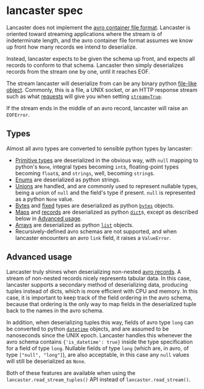 # lancaster spec

Lancaster does not implement the [avro container file format][1].
Lancaster is oriented toward streaming applications where the stream
is of indeterminate length, and the avro container file format assumes
we know up front how many records we intend to deserialize.

Instead, lancaster expects to be given the schema up front, and
expects all records to conform to that schema.  Lancaster then simply
deserializes records from the stream one by one, until it reaches EOF.

The stream lancaster will deserialize from can be any binary python
[file-like object][2].  Commonly, this is a file, a UNIX socket, or an
HTTP response stream such as what [requests][3] will give you when
setting [`stream=True`][4].

If the stream ends in the middle of an avro record, lancaster will
raise an `EOFError`.

[1]: https://avro.apache.org/docs/1.8.1/spec.html#Object+Container+Files
[2]: https://docs.python.org/3/glossary.html#term-file-object
[3]: http://docs.python-requests.org/en/master/
[4]: http://docs.python-requests.org/en/master/user/advanced/#body-content-workflow

## Types

Almost all avro types are converted to sensible python types by
lancaster:

- [Primitive types][5] are deserialized in the obvious way, with
  `null` mapping to python's `None`, integral types becoming `int`s,
  floating-point types becoming `float`s, and `strings`, well,
  becoming `string`s.
- [Enums][6] are deserialized as python strings.
- [Unions][7] are handled, and are commonly used to represent nullable
  types, being a union of `null` and the field's type if present.
  `null` is represented as a python `None` value.
- [Bytes][8] and [fixed][9] types are deserialized as python
  [`bytes`][10] objects.
- [Maps][11] and [records][12] are deserialized as python
  [`dict`][13]s, except as described below in
  [Advanced usage](#advanced-usage).
- [Arrays][14] are deserialized as python [`list`][15] objects.
- Recursively-defined avro schemas are not supported, and when
  lancaster encounters an avro `link` field, it raises a `ValueError`.

[5]: https://avro.apache.org/docs/1.8.1/spec.html#schema_primitive
[6]: https://avro.apache.org/docs/1.8.1/spec.html#Enums
[7]: https://avro.apache.org/docs/1.8.1/spec.html#Unions
[8]: https://avro.apache.org/docs/1.8.1/spec.html#schema_primitive
[9]: https://avro.apache.org/docs/1.8.1/spec.html#Fixed
[10]: https://docs.python.org/3/library/functions.html#bytes
[11]: https://avro.apache.org/docs/1.8.1/spec.html#Maps
[12]: https://avro.apache.org/docs/1.8.1/spec.html#schema_record
[13]: https://docs.python.org/3/library/functions.html#func-dict
[14]: https://avro.apache.org/docs/1.8.1/spec.html#Arrays
[15]: https://docs.python.org/3/library/functions.html#func-list

## Advanced usage

Lancaster truly shines when deserializing non-nested
[avro records][16].  A stream of non-nested records nicely represents
tabular data.  In this case, lancaster supports a secondary method of
deserializing data, producing tuples instead of dicts, which is more
efficient with CPU and memory.  In this case, it is important to keep
track of the field ordering in the avro schema, because that ordering
is the only way to map fields in the deserialized tuple back to the
names in the avro schema.

In addition, when deserializing tuples this way, fields of avro type
`long` can be converted to python [`datetime`][17] objects, and are
assumed to be nanoseconds since the UNIX epoch.  Lancaster handles
this whenever the avro schema contains `{'is_datetime': true}` inside
the type specification for a field of type `long`.  Nullable fields of
type `long` (which are, in avro, of type `["null", "long"]`), are also
acceptable, in this case any `null` values will still be deserialized
as `None`.

Both of these features are available when using the
`lancaster.read_stream_tuples()` API instead of
`lancaster.read_stream()`.

[16]: https://avro.apache.org/docs/1.8.1/spec.html#schema_record
[17]: https://docs.python.org/3/library/datetime.html
